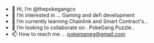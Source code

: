 - 👋 Hi, I’m @thepokegangco
- 👀 I’m interested in ... Gaming and defi development
- 🌱 I’m currently learning Chainlink and Smart Contract's...
- 💞️ I’m looking to collaborate on . PokeGang Puzzle..
- 📫 How to reach me ... pokemaneg@gmail.com

<!---
thepokegangco/thepokegangco is a ✨ special ✨ repository because its `README.md` (this file) appears on your GitHub profile.
You can click the Preview link to take a look at your changes.
--->
